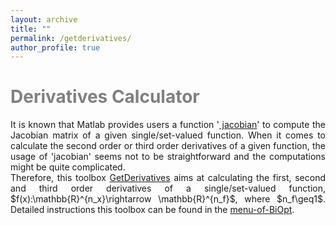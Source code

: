 ```yaml
---
layout: archive
title: ""   
permalink: /getderivatives/
author_profile: true
---
```

<span style="color:grey">Derivatives Calculator</span> 
===
<div style="text-align:justify;">
  It is  known that Matlab provides users a function '<a href="https://uk.mathworks.com/help/symbolic/jacobian.html"> jacobian</a>' to compute the Jacobian matrix of a given single/set-valued function. When it comes to calculate the second order or third order derivatives of a given function, the usage of 'jacobian' seems not to be straightforward and the computations might be quite complicated.  
 </div>
  
<div style="text-align:justify;">
  Therefore, this toolbox <a href="\files\GetDerivatives.zip">GetDerivatives</a> aims at calculating the first, second and third order derivatives of a single/set-valued function, $f(x):\mathbb{R}^{n_x}\rightarrow \mathbb{R}^{n_f}$, where $n_f\geq1$.   Detailed instructions this toolbox can be found in the <a href="\files\menu-of-BiOpt.pdf">menu-of-BiOpt</a>.
 </div>
